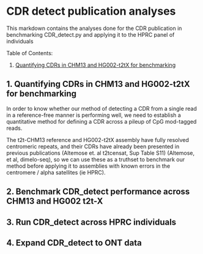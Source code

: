 # CDR detect publication analyses

This markdown contains the analyses done for the CDR publication in benchmarking CDR_detect.py and applying it to the HPRC panel of individuals

Table of Contents:
1. [Quantifying CDRs in CHM13 and HG002-t2tX for benchmarking ](##1-quantifying-cdrs-in-chm13-and-hg002-t2tx-for-benchmarking)


## 1. Quantifying CDRs in CHM13 and HG002-t2tX for benchmarking

In order to know whether our method of detecting a CDR from a single read in a reference-free manner is performing well, we need to establish a quantitative method for defining a CDR across a pileup of CpG mod-tagged reads.

The t2t-CHM13 reference and HG002-t2tX assembly have fully resolved centromeric repeats, and their CDRs have already been presented in previous publications (Altemose et. al t2tcensat, Sup Table S11) (Altemose, et al, dimelo-seq), so we can use these as a truthset to benchmark our method before applying it to assemblies with known errors in the centromere / alpha satellites (ie HPRC).

## 2. Benchmark CDR_detect performance across CHM13 and HG002 t2t-X

## 3. Run CDR_detect across HPRC individuals

## 4. Expand CDR_detect to ONT data 
